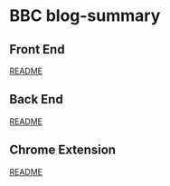 # BBC blog-summary

## Front End

[README](./blog-summary-frontend//README.MD)

## Back End

[README](./blog-summary-backend//README.md)

## Chrome Extension

[README](./chrome-extension//README.md)
